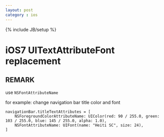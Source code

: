 ```yaml
---
layout: post
category : ios
---
```

{% include JB/setup %}

iOS7 UITextAttributeFont replacement
============================

## REMARK

use `NSFontAttributeName`

for example:
change navigation bar title color and font

```
navigationBar.titleTextAttributes = [
    NSForegroundColorAttributeName: UIColor(red: 90 / 255.0, green: 103 / 255.0, blue: 145 / 255.0, alpha: 1.0),
    NSFontAttributeName: UIFont(name: "Heiti SC", size: 24),
]
```
